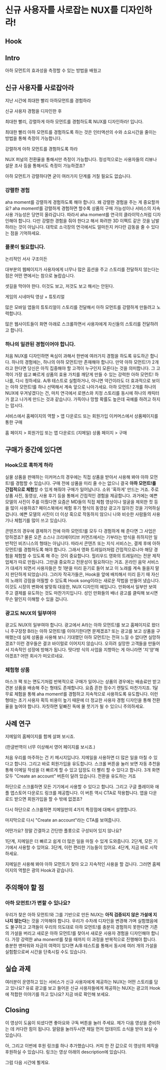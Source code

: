 # 신규 사용자를 사로잡는 NUX를 디자인하라!


## Hook


## Intro

아하 모먼트의 효과성을 측정할 수 있는 방법을 배웠고



## 신규 사용자를 사로잡아라
지난 시간에 최대한 빨리 아하모먼트를 경험하라

신규 사용자 경험을 디자인한 후


최대한 빨리, 강렬하게 아하 모먼트를 경험하도록 NUX를 디자인하라! 입니다.

최대한 빨리 아하 모먼트를 경험하도록 하는 것은 인터액션의 수와 소요시간을 줄이는 방법을 통해 측정이 가능합니다.


강렬하게 아하 모먼트를 경험하도록 하라

NUX 퍼널의 전환율을 통해서만 측정이 가능합니다.
정성적으로는 사용자들의 리뷰나 설문 조사 등을 통해서도 측정이 가능하겠죠?

아하 모먼트가 강렬하다면 굳이 여러가지 단계를 거칠 필요도 없습니다.

### 강렬한 경험
aha moment를 강렬하게 경험하도록 해야 합니다. 왜 강렬한 경험을 주는 게 중요할까요? aha moment!를 강렬하게 경험하면 할수록 상품의 구매 가능성이나 서비스의 지속 사용 가능성은 당연히 올라갑니다. 따라서 aha moment를 연극의 클라이막스처럼 디자인해야 합니다. 다만 강렬한 경험을 줘야 한다고 해서 화려한 3D 이펙트 같은 것을 남발하라는 것이 아닙니다. 대학로 소극장의 연극에서도 얼마든지 커다란 감동을 줄 수 있다는 점을 기억하세요. 



### 플롯이 필요합니다.

논리적인 서사 구조이든

대부분의 웹페이지가 사용자에게 너무나 많은 옵션을 주고 스토리를 전달하지 않는다는 점은 어떤 면에서는 참으로 놀랍습니다.

샛길을 막아야 한다.
이것도 보고, 저것도 보고 해서는 안된다.

게임의 시네마틱 영상 + 튜토리얼

많은 모바일 앱들의 튜토리얼이 스토리를 전달해서 아하 모먼트를 강렬하게 만들려고 노력합니다.

많은 웹사이트들이 화면 아래로 스크롤하면서 사용자에게 자신들의 스토리를 전달하려고 합니다.



### 하나의 일관된 경험이어야 합니다.
처음 NUX를 디자인하면 욕심이 과해서 한번에 여러가지 경험을 하도록 유도하곤 합니다. 하나의 경험에는, 하나의 아하 모먼트!만 존재해야 합니다. 만약 아하 모먼트!가 2개라고 한다면 당신은 아직 집중해야 할 고객이 누구인지 모른다는 것을 의미합니다. 그 고객이 가장 쉽고 빠르게 상품의 효용 가치를 깨닫게 만들 수 있는 강력한 아하 모먼트! 하나를, 다시 정하세요. A/B 테스트로 실험하거나, 아니면 약간이라도 더 효과적으로 보이는 아하 모먼트!를 하나 선택해서 계속 앞으로 나아가세요. 아하 모먼트! 2개를 하나의 NUX에 우겨넣겠다는 건, 마치 연극에서 로맨스와 치정 스토리를 동시에 하나의 캐릭터가 끌고 나가게 만드는 것과 같습니다. 가뜩이나 망할 확률도 높은데 곡예를 하려고 하지는 맙시다. 




서비스에서 홈페이지의 역할 > 앱 다운로드 또는 회원가입
이커머스에서 상품페이지를 통한 구매


홈 페이지 > 회원가입 또는 앱 다운로드 (지메일)
상품 페이지 > 구매


## 구매가 중간에 있다면

### Hook으로 혹하게 하라
실물 상품을 판매하는 이커머스의 경우에는 직접 상품을 받아서 사용해 봐야 아하 모먼트!를 경험할 수 있습니다. 구매 전에 상품을 미리 줄 수는 없으니 결국 **아하 모먼트!를 간접적으로 체험**할 수 있게 해줘야 구매가 일어납니다. 소위 '혹하게' 만드는 거죠. 주로 상품 사진, 동영상, 사용 후기 등을 통해서 간접적인 경험을 제공합니다. 과거에는 예쁜 모델의 사진이 주를 이뤘다면 요즘은 MD들의 직접 체험 영상이나 얼굴을 제외한 컷 등을 많이 사용하죠? 페이스북에서 체험 후기 형식의 동영상 광고가 많아진 것을 기억하실 겁니다. 예쁜 모델의 사진이 더 이상 훅으로 작동하지 않으니 나와 비슷한 사람들의 사용기나 체험기를 많이 쓰고 있습니다.

콘텐츠의 경우에 결제하기 전에 아하 모먼트!를 모두 다 경험하게 해 준다면 그 사업은 망하겠죠? 물론 오픈 소스나 크리에이티브 커먼즈에서는 기부라는 방식을 취하지만 일반적인 비즈니스의 형태는 아닙니다. 따라서 콘텐츠 또는 지식 서비스는, 결제 후에 아하 모먼트!를 경험하도록 해야 합니다. 그래서 영화 트레일러처럼 간접적으로나마 해당 경험을 체험할 수 있도록 해 주는 것이 중요합니다. 헐리우드 영화의 트레일러는 전문 제작업체가 따로 만듭니다. 그만큼 중요하고 전문성이 필요하다는 거죠. 온라인 음악 서비스가 대세가 되면서 사용자들은 첫 1분을 미리 듣기로 들어 보고 이 노래를 계속 들을지 말지 판단하게 되었습니다. 그러자 작곡가들은, Hook을 앞에 배치해서 미리 듣기 때 자신의 노래의 강점을 어필할 수 있도록 Hook song이라는 새로운 작법을 만들어 냈습니다. 이것도 시장의 변화에 발맞춰 대응한, NUX 디자인의 예입니다. 만화에서 일부만 보여 주고 결제를 유도하는 것도 마찬가지입니다. 성인 만화들의 배너 광고를 클릭해 보시면 무슨 말인지 이해할 수 있을 겁니다.


### 광고도 NUX의 일부여야
광고도 NUX의 일부여야 합니다. 광고에서 A라는 아하 모먼트!를 보고 홈페이지로 왔더니 주구장창 B라는 아하 모먼트!를 이야기한다면 문제겠죠? 또는 광고를 보고 상품을 구매했는데 실제 상품을 사용해 보니 기대했던 아하 모먼트!는 전혀 느낄 수 없다면 실망하겠죠? 이런 경우들은 결코 바이럴로 이어지지 않습니다. 오히려 실망한 고객들을 만들어서 지속적인 성장에 방해가 됩니다. 떳다방 식의 사업을 지향하는 게 아니라면 '지'양'해야겠죠? 어떤 회사가 떠오르네요.


### 체험형 상품
마스크 팩 또는 면도기처럼 반복적으로 구매가 일어나는 상품의 경우에는 배송료만 받고 견본 상품을 배송해 주는 형태도 존재합니다. 요즘 흔한 정수기 렌탈도 마찬가지죠. 1달 무료 체험을 통해 aha moment!를 경험하고 지속적으로 사용하도록 유도합니다. 이런 형태는 초기 사용자 획득 비용이 높기 때문에 더 정교한 사용자 경험 디자인을 통해 전환율을 높여야 합니다. 자칫하면 밑빠진 독에 물 붓기가 될 수 있으니 주의하세요.


## 사례 연구
지메일의 홈페이지를 함께 살펴 보시죠.

(한글번역이 너무 이상해서 영어 페이지를 보시죠.)

처음 우리를 마주하는 건 키 메시지입니다. 지메일을 사용하면 더 많은 일을 마칠 수 있다고 합니다. 그리고 바로 회원가입을 유도합니다. 스크롤 버튼을 눌러 보면 자동 추천을 통해 이메일 작성을 더 빠르게 할 수 있고 답장도 더 빨리 할 수 있다고 합니다. 3개 화면 모두 "Create an account" 버튼이 달려 있습니다. 전환을 유도하는 거죠

하단으로 스크롤하면 모든 기기에서 사용할 수 있다고 합니다. 그리고 구글 플레이와 애플 앱스토어 다운로드 링크를 제공합니다. 이 버튼 역시 CTA로 작용합니다. 앱을 다운로드 받으면 회원가입을 할 수 밖에 없겠죠?

다시 하단으로 스크롤하면 지메일만의 4가지 특장점에 대해서 설명합니다.

마지막으로 다시 "Create an account"라는 CTA를 보여줍니다.

어떤가요? 정말 간결하고 간단한 플롯으로 구성되어 있지 않나요?

1단계, 지메일은 더 빠르고 쉽게 더 많은 일을 마칠 수 있게 도와줍니다.
2단계, 모든 기기에서 사용할 수 있어요.
3단계, 이런 편리한 기능들이 있어요.
4단계, 지금 바로 시작하세요.


지메일은 사용해 봐야 아하 모먼트가 찾아 오고 지속적인 사용을 할 겁니다. 그러면 홈페이지의 역할은 광의 Hook과 같습니다.



## 주의해야 할 점

### 아하 모먼트!가 변할 수 있나요?
우리가 찾은 아하 모먼트!와 그를 기반으로 만든 NUX는 **아직 검증되지 않은 가설에 지나지 않는다**는 것을 기억해야 합니다. 우리가 수차례 디자인을 변경해 가며 실험했음에도 불구하고 고객들이 우리의 의도대로 아하 모먼트!를 충분히 경험하지 못한다면 기존의 가설을 버리고 새로운 아하 모먼트!를 찾아서 새로운 사용자 경험을 디자인해야 합니다. 가장 강력한 aha monent!를 찾을 때까지 이 과정을 반복적으로 진행해야 합니다. 충분한 맨파워와 자금의 여력이 있다면 A/B 테스트를 통해서 동시에 여러 개의 가설을 실험함으로써 시간을 단축시킬 수도 있습니다.


## 실습 과제
여러분이 운영하고 있는 서비스가 신규 사용자에게 제공하는 NUX는 어떤 스토리를 담고 있나요? 유료 광고를 보고 들어온 신규 사용자들에게 제공하는 NUX는 광고의 Hook에 적합한 이야기를 하고 있나요? 지금 바로 확인해 보세요.

## Closing
이 영상이 도움이 되셨다면 좋아요와 구독 버튼을 눌러 주세요. 제가 다음 영상을 준비하는 데 커다란 힘이 됩니다. 알람을 눌러두시면 제일 먼저 업데이트 소식을 받아 보실 수 있습니다.

아, 그리고 이번에 후원 링크를 하나 추가했습니다. 커피 한 잔 값으로 이 영상의 제작을 후원하실 수 있습니다. 링크는 영상 아래의 description에 있습니다. 

그럼 다음 시간에 뵐게요.






